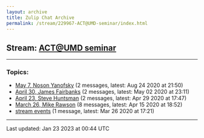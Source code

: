 ```yaml
---
layout: archive
title: Zulip Chat Archive
permalink: /stream/229967-ACT@UMD-seminar/index.html
---
```


## Stream: [ACT@UMD seminar](https://mattecapu.github.io/ct-zulip-archive/stream/229967-ACT@UMD-seminar/index.html)
---

### Topics:

* [May 7, Noson Yanofsky](topic/topic_May.207.2C.20Noson.20Yanofsky.html) (2 messages, latest: Aug 24 2020 at 21:50)
* [April 30, James Fairbanks](topic/topic_April.2030.2C.20James.20Fairbanks.html) (2 messages, latest: May 02 2020 at 23:11)
* [April 23,  Steve Huntsman](topic/topic_April.2023.2C.20.20Steve.20Huntsman.html) (2 messages, latest: Apr 29 2020 at 17:47)
* [March 26, Mike Rawson](topic/topic_March.2026.2C.20Mike.20Rawson.html) (8 messages, latest: Apr 15 2020 at 18:52)
* [stream events](topic/topic_stream.20events.html) (1 message, latest: Mar 26 2020 at 17:21)

<hr><p>Last updated: Jan 23 2023 at 00:44 UTC</p>